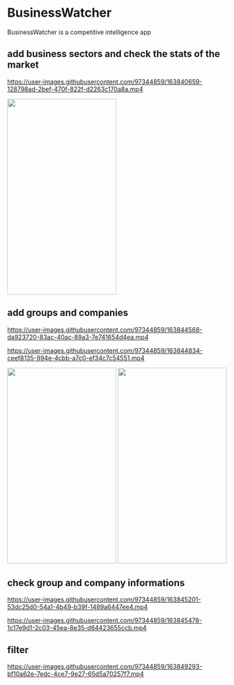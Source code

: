 # BusinessWatcher
BusinessWatcher is a competitive intelligence app

## add business sectors and check the stats of the market
https://user-images.githubusercontent.com/97344859/163840659-128798ad-2bef-470f-822f-d2263c170a8a.mp4

<img src ="https://user-images.githubusercontent.com/97344859/163840777-81d822bb-937b-489c-bd6c-c3bae4326041.jpg" width=250 height=450 >

## add groups and companies

https://user-images.githubusercontent.com/97344859/163844568-da923720-83ac-40ac-89a3-7e741654d4ea.mp4

https://user-images.githubusercontent.com/97344859/163844834-ceef8135-994e-4cbb-a7c0-ef34c7c54551.mp4

<img src ="https://user-images.githubusercontent.com/97344859/163843452-6e11f888-3e5f-401b-bfeb-a628d357907d.jpg" width=250 height=450 >

<img src ="https://user-images.githubusercontent.com/97344859/163843538-8dd1278c-f4a8-4949-9120-f3d52f67caca.jpg" width=250 height=450 >

## check group and company informations

https://user-images.githubusercontent.com/97344859/163845201-53dc25d0-54a1-4b49-b39f-1489a6447ee4.mp4

https://user-images.githubusercontent.com/97344859/163845478-1c17e9d1-2c03-45ea-8e35-d64423655ccb.mp4

## filter

https://user-images.githubusercontent.com/97344859/163849293-bf10a62e-7edc-4ce7-9e27-65d5a70257f7.mp4
